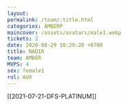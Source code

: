 ```yaml
---
layout: 
permalink: /team/:title.html
categories: AMBERP
maincover: /assets/avatars/male1.webp
tickets: 2
date: 2020-08-29 10:29:20 +0700
title: NADIR
team: AMBER
MVPS: 4
sex: female1
rol: AUX
---
```

[[2021-07-21-DFS-PLATINUM]]